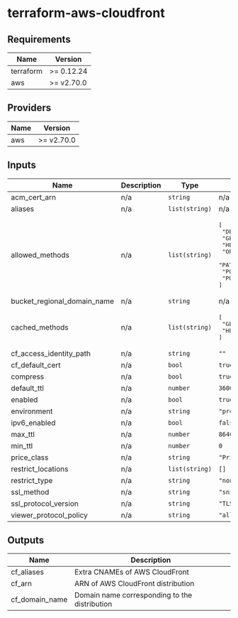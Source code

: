 # terraform-aws-cloudfront

## Requirements

| Name | Version |
|------|---------|
| terraform | >= 0.12.24 |
| aws | >= v2.70.0 |

## Providers

| Name | Version |
|------|---------|
| aws | >= v2.70.0 |

## Inputs

| Name | Description | Type | Default | Required |
|------|-------------|------|---------|:--------:|
| acm\_cert\_arn | n/a | `string` | n/a | yes |
| aliases | n/a | `list(string)` | n/a | yes |
| allowed\_methods | n/a | `list(string)` | <pre>[<br>  "DELETE",<br>  "GET",<br>  "HEAD",<br>  "OPTIONS",<br>  "PATCH",<br>  "POST",<br>  "PUT"<br>]</pre> | no |
| bucket\_regional\_domain\_name | n/a | `string` | n/a | yes |
| cached\_methods | n/a | `list(string)` | <pre>[<br>  "GET",<br>  "HEAD"<br>]</pre> | no |
| cf\_access\_identity\_path | n/a | `string` | `""` | no |
| cf\_default\_cert | n/a | `bool` | `true` | no |
| compress | n/a | `bool` | `true` | no |
| default\_ttl | n/a | `number` | `3600` | no |
| enabled | n/a | `bool` | `true` | no |
| environment | n/a | `string` | `"production"` | no |
| ipv6\_enabled | n/a | `bool` | `false` | no |
| max\_ttl | n/a | `number` | `86400` | no |
| min\_ttl | n/a | `number` | `0` | no |
| price\_class | n/a | `string` | `"PriceClass_All"` | no |
| restrict\_locations | n/a | `list(string)` | `[]` | no |
| restrict\_type | n/a | `string` | `"none"` | no |
| ssl\_method | n/a | `string` | `"sni-only"` | no |
| ssl\_protocol\_version | n/a | `string` | `"TLSv1.2_2019"` | no |
| viewer\_protocol\_policy | n/a | `string` | `"allow-all"` | no |

## Outputs

| Name | Description |
|------|-------------|
| cf\_aliases | Extra CNAMEs of AWS CloudFront |
| cf\_arn | ARN of AWS CloudFront distribution |
| cf\_domain\_name | Domain name corresponding to the distribution |

